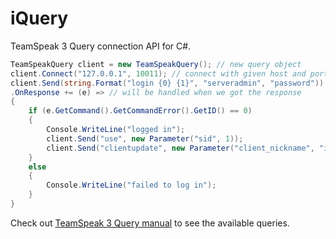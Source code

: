 # iQuery
TeamSpeak 3 Query connection API for C#.

```cs
TeamSpeakQuery client = new TeamSpeakQuery(); // new query object
client.Connect("127.0.0.1", 10011); // connect with given host and port
client.Send(string.Format("login {0} {1}", "serveradmin", "password")) // send the login query
.OnResponse += (e) => // will be handled when we got the response
{
    if (e.GetCommand().GetCommandError().GetID() == 0)
    {
        Console.WriteLine("logged in");
        client.Send("use", new Parameter("sid", 1));
        client.Send("clientupdate", new Parameter("client_nickname", "its3Query"));
    }
    else 
    {
        Console.WriteLine("failed to log in");
    }
}
```

Check out [TeamSpeak 3 Query manual](http://media.teamspeak.com/ts3_literature/TeamSpeak%203%20Server%20Query%20Manual.pdf) to see the available queries.

